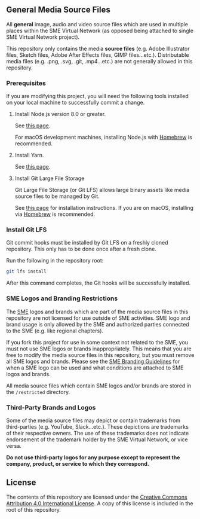 ## General Media Source Files

All **general** image, audio and video source files which are used in multiple
places within the SME Virtual Network (as opposed being attached to single
SME Virtual Network project).

This repository only contains the media **source files** (e.g. Adobe Illustrator files, Sketch
files, Adobe After Effects files, GIMP files...etc.). Distributable media files
(e.g. .png, .svg, .git, .mp4...etc.) are not generally allowed in this repository.

### Prerequisites

If you are modifying this project, you will need the following tools installed
on your local machine to successfully commit a change.

1. Install Node.js version 8.0 or greater.

   See [this page](https://nodejs.org/en/download/).

   For macOS development machines, installing Node.js with [Homebrew](https://brew.sh/)
   is recommended.

2. Install Yarn.

   See [this page](https://yarnpkg.com/en/docs/install).

3. Install Git Large File Storage

   Git Large File Storage (or Git LFS) allows large binary assets like media source files to be managed by Git.

   See [this page](https://git-lfs.github.com/) for installation instructions. If you are on macOS, installing via [Homebrew](https://brew.sh/) is recommended.

### Install Git LFS

Git commit hooks must be installed by Git LFS on a freshly cloned repository.
This only has to be done once after a fresh clone.

Run the following in the repository root:

```bash
git lfs install
```

After this command completes, the Git hooks will be successfully installed.

### SME Logos and Branding Restrictions

The [SME](http://www.sme.org/) logos and brands which are part of the media source
files in this repository are not licensed for use outside of SME activities. SME
logo and brand usage is only allowed by the SME and authorized parties connected
to the SME (e.g. like regional chapters).

If you fork this project for use in some context not related to the SME, you
must not use SME logos or brands inappropriately. This means that you are free to
modify the media source files in this repository, but you must remove all SME logos
and brands. Please see the [SME Branding Guidelines](http://www.sme.org/sme-logo/)
for when a SME logo can be used and what conditions are attached to SME logos and brands.

All media source files which contain SME logos and/or brands are stored in
the `/restricted` directory.

### Third-Party Brands and Logos

Some of the media source files may depict or contain trademarks from third-parties
(e.g. YouTube, Slack...etc.). These depictions are trademarks of their respective
owners. The use of these trademarks does not indicate endorsement of the trademark
holder by the SME Virtual Network, or vice versa.

**Do not use third-party logos for any purpose except to represent the company,
product, or service to which they correspond.**

## License

The contents of this repository are licensed under the [Creative Commons Attribution 4.0 International License](https://creativecommons.org/licenses/by/4.0/).
A copy of this license is included in the root of this repository.

